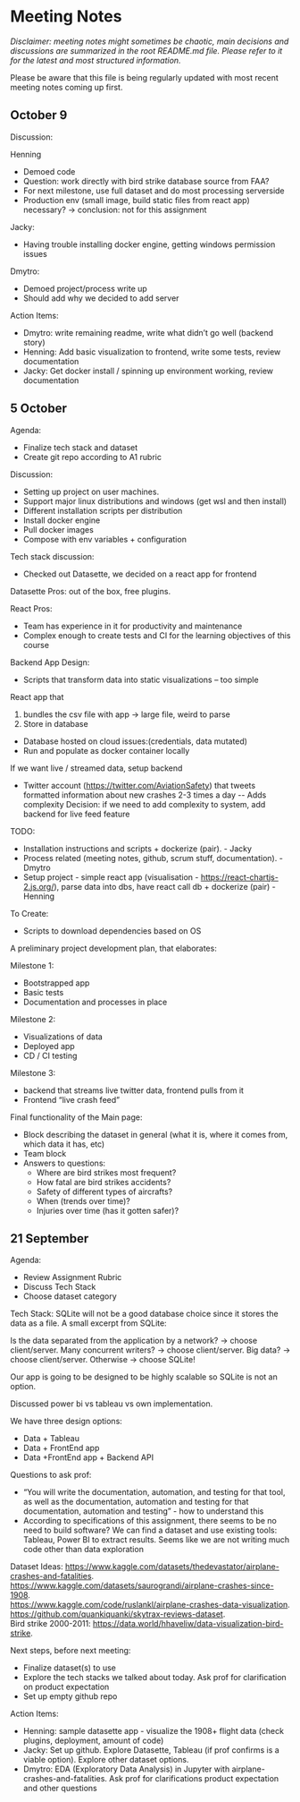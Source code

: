 # Meeting Notes

*Disclaimer: meeting notes might sometimes be chaotic, main decisions and discussions are summarized in the root README.md file. Please refer to it for the latest and most structured information.*

Please be aware that this file is being regularly updated with most recent meeting notes coming up first.

## October 9

Discussion:

Henning
* Demoed code 
* Question: work directly with bird strike database source from FAA?
* For next milestone, use full dataset and do most processing serverside
* Production env (small image, build static files from react app) necessary? -> conclusion: not for this assignment

Jacky:
* Having trouble installing docker engine, getting windows permission issues

Dmytro: 
* Demoed project/process write up 
* Should add why we decided to add server

Action Items:
* Dmytro: write remaining readme, write what didn’t go well (backend story)
* Henning: Add basic visualization to frontend, write some tests, review documentation
* Jacky: Get docker install / spinning up environment working, review documentation

## 5 October

Agenda:
* Finalize tech stack and dataset
* Create git repo according to A1 rubric 

Discussion:
* Setting up project on user machines.
* Support major linux distributions and windows (get wsl and then install)
* Different installation scripts per distribution
* Install docker engine
* Pull docker images
* Compose with env variables + configuration

Tech stack discussion:
* Checked out Datasette, we decided on a react app for frontend

Datasette Pros: out of the box, free plugins.

React Pros:
* Team has experience in it for productivity and maintenance
* Complex enough to create tests and CI for the learning objectives of this course

Backend App Design:
* Scripts that transform data into static visualizations – too simple

React app that
1. bundles the csv file with app -> large file, weird to parse
2. Store in database	
* Database hosted on cloud issues:(credentials, data mutated)
* Run and populate as docker container locally

If we want live / streamed data, setup backend 
* Twitter account (https://twitter.com/AviationSafety) that tweets formatted information about new crashes 2-3 times a day -- Adds complexity
Decision: if we need to add complexity to system, add backend for live feed feature

TODO:
* Installation instructions and scripts + dockerize (pair). - Jacky
* Process related (meeting notes, github, scrum stuff, documentation). - Dmytro
* Setup project - simple react app (visualisation - https://react-chartjs-2.js.org/), parse data into dbs, have react call db + dockerize (pair) - Henning
	

To Create:
- Scripts to download dependencies based on OS


A preliminary project development plan, that elaborates: 

Milestone 1:
* Bootstrapped app
* Basic tests
* Documentation and processes in place

Milestone 2:
* Visualizations of data
* Deployed app
* CD / CI testing

Milestone 3:
* backend that streams live twitter data, frontend pulls from it
* Frontend “live crash feed”

Final functionality of the Main page:
* Block describing the dataset in general (what it is, where it comes from, which data it has, etc)
* Team block
* Answers to questions:
  * Where are bird strikes most frequent?
  * How fatal are bird strikes accidents?
  * Safety of different types of aircrafts?
  * When (trends over time)?
  * Injuries over time (has it gotten safer)?


## 21 September

Agenda:
* Review Assignment Rubric
* Discuss Tech Stack
* Choose dataset category

Tech Stack:
SQLite will not be a good database choice since it stores the data as a file. A small excerpt from SQLite:

Is the data separated from the application by a network? → choose client/server.
Many concurrent writers? → choose client/server.
Big data? → choose client/server.
Otherwise → choose SQLite!

Our app is going to be designed to be highly scalable so SQLite is not an option.

Discussed power bi vs tableau vs own implementation.

We have three design options:
* Data + Tableau
* Data + FrontEnd app
* Data +FrontEnd app + Backend API

Questions to ask prof:
* “You will write the documentation, automation, and testing for that tool, as well as the documentation, automation and testing for that documentation, automation and testing” - how to understand this
* According to specifications of this assignment, there seems to be no need to build software? We can find a dataset and use existing tools: Tableau, Power BI to extract results.
Seems like we are not writing much code other than data exploration

Dataset Ideas:
https://www.kaggle.com/datasets/thedevastator/airplane-crashes-and-fatalities.  
https://www.kaggle.com/datasets/saurograndi/airplane-crashes-since-1908.  
https://www.kaggle.com/code/ruslankl/airplane-crashes-data-visualization.  
https://github.com/quankiquanki/skytrax-reviews-dataset.  
Bird strike 2000-2011: https://data.world/hhaveliw/data-visualization-bird-strike.  

Next steps, before next meeting:
* Finalize dataset(s) to use
* Explore the tech stacks we talked about today. Ask prof for clarification on product expectation
* Set up empty github repo

Action Items:
* Henning: sample datasette app - visualize the 1908+ flight data (check plugins, deployment, amount of code)
* Jacky: Set up github. Explore Datasette, Tableau (if prof confirms is a viable option). Explore other dataset options.
* Dmytro: EDA (Exploratory Data Analysis) in Jupyter with airplane-crashes-and-fatalities. Ask prof for clarifications product expectation and other questions


